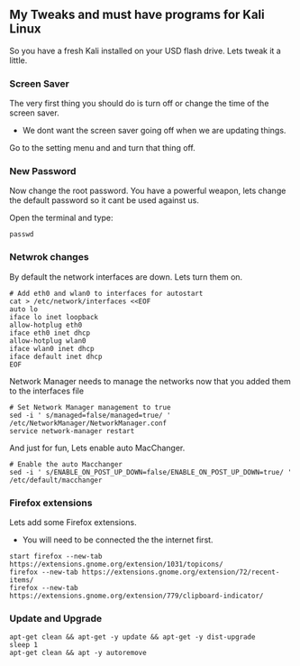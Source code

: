 

## My Tweaks and must have programs for Kali Linux

So you have a fresh Kali installed on your USD flash drive. Lets tweak it a little.  

### Screen Saver

The very first thing you should do is turn off or change the time of the screen saver.  
- We dont want the screen saver going off when we are updating things. 

Go to the setting menu and and turn that thing off.

### New Password

Now change the root password. You have a powerful weapon, lets change the default password so it cant be used against us.  

Open the terminal and type:

```
passwd
```

### Netwrok changes

By default the network interfaces are down. Lets turn them on.

```
# Add eth0 and wlan0 to interfaces for autostart
cat > /etc/network/interfaces <<EOF
auto lo
iface lo inet loopback
allow-hotplug eth0
iface eth0 inet dhcp
allow-hotplug wlan0
iface wlan0 inet dhcp
iface default inet dhcp
EOF
```

Network Manager needs to manage the networks now that you added them to the interfaces file  

```
# Set Network Manager management to true
sed -i ' s/managed=false/managed=true/ ' /etc/NetworkManager/NetworkManager.conf
service network-manager restart
```

And just for fun, Lets enable auto MacChanger.  
```
# Enable the auto Macchanger
sed -i ' s/ENABLE_ON_POST_UP_DOWN=false/ENABLE_ON_POST_UP_DOWN=true/ ' /etc/default/macchanger
```


### Firefox extensions  

Lets add some Firefox extensions.  
- You will need to be connected the the internet first.  

```
start firefox --new-tab https://extensions.gnome.org/extension/1031/topicons/
firefox --new-tab https://extensions.gnome.org/extension/72/recent-items/
firefox --new-tab https://extensions.gnome.org/extension/779/clipboard-indicator/
```



### Update and Upgrade  

```
apt-get clean && apt-get -y update && apt-get -y dist-upgrade
sleep 1
apt-get clean && apt -y autoremove
```
